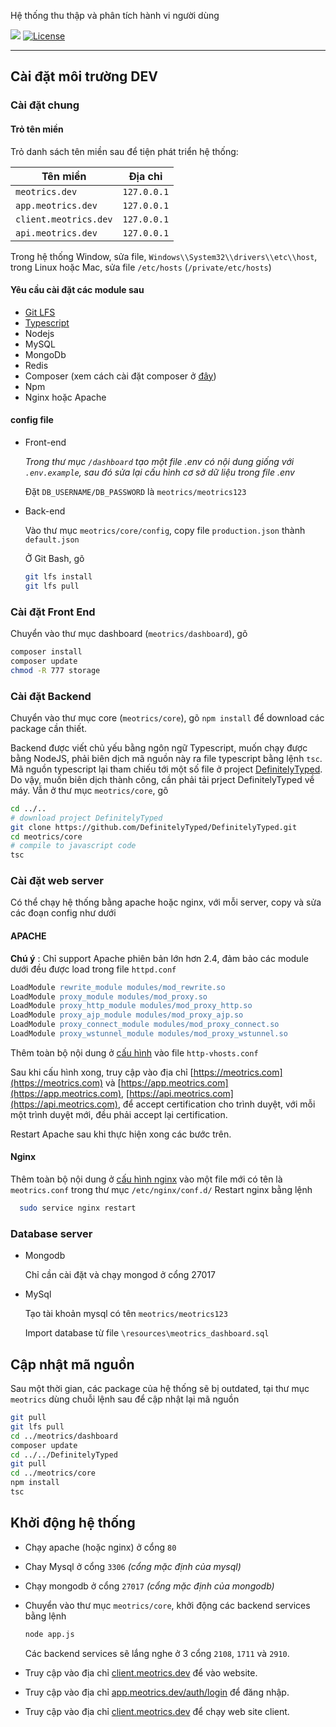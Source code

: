 Hệ thống thu thập và phân tích hành vi người dùng

[![](http://blog.meotrics.com/wp-content/uploads/2016/03/Logo_Blue_word-1.png)](http://meotrics.com) [![License](https://img.shields.io/crates/l/rustc-serialize.svg)](https://opensource.org/licenses/Apache-2.0)
* * *

Cài đặt môi trường DEV
----
### Cài đặt chung

#### Trỏ tên miền

Trỏ danh sách tên miền sau để tiện phát triển hệ thống:

| Tên miền              | Địa chỉ           |
|-----------------------|-------------------|
|`meotrics.dev`         | `127.0.0.1`       |
|`app.meotrics.dev`		  | `127.0.0.1`		    |
|`client.meotrics.dev` 	| `127.0.0.1`		    |
|`api.meotrics.dev`     | `127.0.0.1`       |

Trong hệ thống Window, sửa file, `Windows\\System32\\drivers\\etc\\host`, trong Linux hoặc Mac, sửa file `/etc/hosts` (`/private/etc/hosts`)

#### Yêu cầu cài đặt các module sau
* [Git LFS](https://git-lfs.github.com/)
* [Typescript](https://www.typescriptlang.org/)
* Nodejs
* MySQL
* MongoDb
* Redis
* Composer (xem cách cài đặt composer ở [đây](docs/composerinstall.md))
* Npm
* Nginx hoặc Apache


#### config file
* Front-end

  *Trong thư mục `/dashboard` tạo một file .env có nội dung giống với `.env.example`, sau đó sửa lại cấu hình cơ sở dữ liệu trong file .env*

  Đặt `DB_USERNAME/DB_PASSWORD` là `meotrics/meotrics123`

* Back-end

  Vào thư mục `meotrics/core/config`, copy file `production.json` thành `default.json`

  Ở Git Bash, gõ
  ```bash
  git lfs install
  git lfs pull
  ```

### Cài đặt Front End
Chuyển vào thư mục dashboard (`meotrics/dashboard`), gõ

```bash
composer install
composer update
chmod -R 777 storage
```

### Cài đặt Backend

Chuyển vào thư mục core (`meotrics/core`), gõ `npm install` để download các package cần thiết.

Backend được viết chủ yếu bằng ngôn ngữ Typescript, muốn chạy được bằng NodeJS, phải biên dịch mã
nguồn này ra file typescript bằng lệnh `tsc`. Mã nguồn typescript lại tham chiếu tới một số file ở
project [DefinitelyTyped](https://github.com/DefinitelyTyped/DefinitelyTyped). Do vậy, muốn biên dịch
thành công, cần phải tải prject DefinitelyTyped về máy. Vẫn ở thư mục `meotrics/core`, gõ

```bash
cd ../..
# download project DefinitelyTyped
git clone https://github.com/DefinitelyTyped/DefinitelyTyped.git
cd meotrics/core
# compile to javascript code
tsc
```

### Cài đặt web server
Có thể chạy hệ thống bằng apache hoặc nginx, với mỗi server, copy và sửa các đoạn config như dưới
#### APACHE
**Chú ý** : Chỉ support Apache phiên bản lớn hơn 2.4, đảm bảo các module dưới đều được load trong file `httpd.conf`

```apache
LoadModule rewrite_module modules/mod_rewrite.so
LoadModule proxy_module modules/mod_proxy.so
LoadModule proxy_http_module modules/mod_proxy_http.so
LoadModule proxy_ajp_module modules/mod_proxy_ajp.so
LoadModule proxy_connect_module modules/mod_proxy_connect.so
LoadModule proxy_wstunnel_module modules/mod_proxy_wstunnel.so
```
Thêm toàn bộ nội dung ở [cấu hình](docs/apacheconf.md) vào file `http-vhosts.conf`

Sau khi cấu hình xong, truy cập vào địa chỉ [https://meotrics.com](https://meotrics.com) và [https://app.meotrics.com](https://app.meotrics.com),
[https://api.meotrics.com](https://api.meotrics.com), để accept certification cho trình duyệt, với mỗi một trình duyệt mới, đều phải accept lại
certification.

Restart Apache sau khi thực hiện xong các bước trên.
#### Nginx

Thêm toàn bộ nội dung ở [cấu hình nginx](docs/nginxconf.md) vào một file mới có tên là `meotrics.conf` trong thư mục `/etc/nginx/conf.d/`
Restart nginx bằng lệnh
```sh
  sudo service nginx restart
```
### Database server
* Mongodb

  Chỉ cần cài đặt và chạy mongod ở cổng 27017
* MySql

  Tạo tài khoản mysql có tên `meotrics/meotrics123`

  Import database từ file  `\resources\meotrics_dashboard.sql`


Cập nhật mã nguồn
---
Sau một thời gian, các package của hệ thống sẽ bị outdated, tại thư mục `meotrics` dùng chuỗi lệnh sau để cập nhật lại mã nguồn

```bash
git pull
git lfs pull
cd ../meotrics/dashboard
composer update
cd ../../DefinitelyTyped
git pull
cd ../meotrics/core
npm install
tsc
```

Khởi động hệ thống
---

* Chạy apache (hoặc nginx) ở cổng `80`
* Chay Mysql ở cổng `3306` _(cổng mặc định của mysql)_
* Chạy mongodb ở cổng `27017` _(cổng mặc định của mongodb)_

* Chuyển vào thư mục `meotrics/core`, khởi động các backend services bằng lệnh
  ```bash
  node app.js
  ```
  Các backend services sẽ lắng nghe ở 3 cổng `2108`, `1711` và `2910`.

* Truy cập vào địa chỉ [client.meotrics.dev](client.meotrics.dev) để vào website.
* Truy cập vào địa chỉ [app.meotrics.dev/auth/login](http://app.meotrics.dev/auth/login) để đăng nhập.
* Truy cập vào địa chỉ [client.meotrics.dev](client.meotrics.dev) để chạy web site client.
